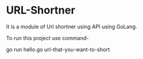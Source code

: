 # URL-Shortner

It is a module of Url shortner using API using GoLang. 

To run this project use command-

go run hello.go url-that-you-want-to-short
